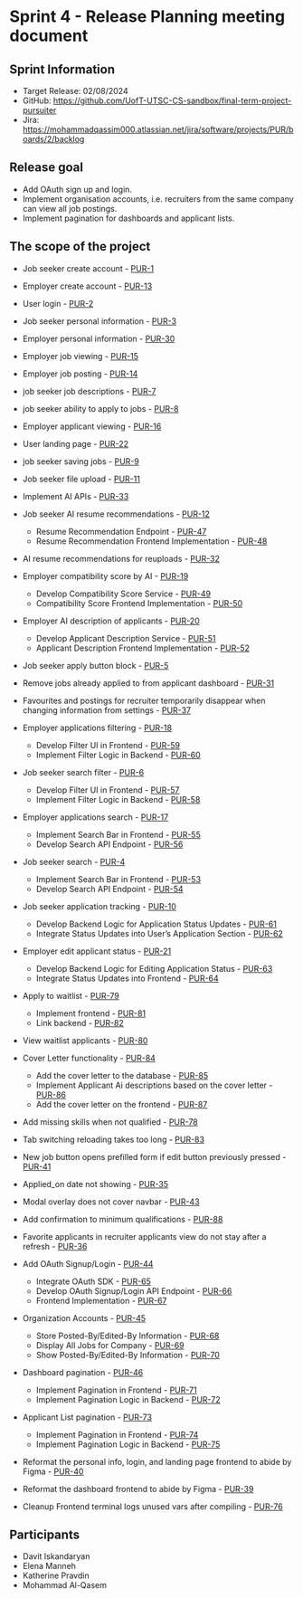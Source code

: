 # Sprint 4 - Release Planning meeting document

## Sprint Information

 * Target Release: 02/08/2024
 * GitHub: https://github.com/UofT-UTSC-CS-sandbox/final-term-project-pursuiter
 * Jira: https://mohammadqassim000.atlassian.net/jira/software/projects/PUR/boards/2/backlog

## Release goal

 * Add OAuth sign up and login.
 * Implement organisation accounts, i.e. recruiters from the same company can view all job postings. 
 * Implement pagination for dashboards and applicant lists.

## The scope of the project

 * Job seeker create account - [PUR-1](https://mohammadqassim000.atlassian.net/browse/PUR-1?atlOrigin=eyJpIjoiZjg3ZjZhZWEzNDExNGY0ZmI3OGFkNjBjZGE2OTk4M2QiLCJwIjoiaiJ9)
 * Employer create account - [PUR-13](https://mohammadqassim000.atlassian.net/browse/PUR-13?atlOrigin=eyJpIjoiMjdiYzBlYWE3NzUyNDM4YmFlZjAxNThiZDBlMzgxYjMiLCJwIjoiaiJ9)
 * User login - [PUR-2](https://mohammadqassim000.atlassian.net/browse/PUR-2?atlOrigin=eyJpIjoiMmY1YTMyOWViMmFlNDE0ZmFlMGRhMmIwYzNiYjZkMTMiLCJwIjoiaiJ9)
 * Job seeker personal information - [PUR-3](https://mohammadqassim000.atlassian.net/browse/PUR-3?atlOrigin=eyJpIjoiZWM2MzQxZWJhYTg2NGI2NmEzMWYzMzA3OTdmM2JiNjgiLCJwIjoiaiJ9)
 * Employer personal information - [PUR-30](https://mohammadqassim000.atlassian.net/browse/PUR-30?atlOrigin=eyJpIjoiNDYwY2VhNmFjMDNiNGZhNzllNDIwNmMxOWM1NzNkZDEiLCJwIjoiaiJ9)
 * Employer job viewing - [PUR-15](https://mohammadqassim000.atlassian.net/browse/PUR-15?atlOrigin=eyJpIjoiNTNiZTdiNDg3ZjZjNGY0ZmFkYjgwZGE1YTIwNTU4YWUiLCJwIjoiaiJ9)
 * Employer job posting - [PUR-14](https://mohammadqassim000.atlassian.net/browse/PUR-14?atlOrigin=eyJpIjoiZTUzYmJjNzVlNzY4NGRkYmE4ZDRlNzQ4ZTE4YjZkODIiLCJwIjoiaiJ9)
 * job seeker job descriptions - [PUR-7](https://mohammadqassim000.atlassian.net/browse/PUR-7?atlOrigin=eyJpIjoiM2Q2NGIwMTEzNTZiNDVhZTlhMDg1ODhiOWMzNzU3ZDgiLCJwIjoiaiJ9)
 * job seeker ability to apply to jobs - [PUR-8](https://mohammadqassim000.atlassian.net/browse/PUR-8?atlOrigin=eyJpIjoiMDlmMjhjNTNiOTE3NGY3OGFkMzJhYTliNzU4ODVkYzIiLCJwIjoiaiJ9)
 * Employer applicant viewing - [PUR-16](https://mohammadqassim000.atlassian.net/browse/PUR-16?atlOrigin=eyJpIjoiM2EwMjhmNDY5NTdiNDg5Y2FkNmYxOTI0ZWM3ZDA5YmIiLCJwIjoiaiJ9)
 * User landing page - [PUR-22](https://mohammadqassim000.atlassian.net/browse/PUR-22?atlOrigin=eyJpIjoiZDljZWNmOTM0NjMzNGY1M2JjZmJhYzc5ZmRjMDI3ZTYiLCJwIjoiaiJ9)
 * job seeker saving jobs - [PUR-9](https://mohammadqassim000.atlassian.net/browse/PUR-9?atlOrigin=eyJpIjoiNDU3ZjI5NGUwMDIxNGRkY2FjMmQ1YTYwYWE1M2I5OGEiLCJwIjoiaiJ9)


 * Job seeker file upload - [PUR-11](https://mohammadqassim000.atlassian.net/browse/PUR-11?atlOrigin=eyJpIjoiOGYwYTQ0OWIxNzk4NDNkMWFkOGYxMjgzMWI2MjA4OWEiLCJwIjoiaiJ9)
 * Implement AI APIs - [PUR-33](https://mohammadqassim000.atlassian.net/browse/PUR-33?atlOrigin=eyJpIjoiOWFmNWM0ZTZkYzJkNGI0Y2FjZDhjYjdiN2Y5ZmZjZjUiLCJwIjoiaiJ9)
 * Job seeker AI resume recommendations - [PUR-12](https://mohammadqassim000.atlassian.net/browse/PUR-12?atlOrigin=eyJpIjoiNTQ4MWQ2NzcyNTUxNDg2NTk4ZWNiY2MwODI0YTlkYjkiLCJwIjoiaiJ9)
    * Resume Recommendation Endpoint - [PUR-47](https://mohammadqassim000.atlassian.net/browse/PUR-47?atlOrigin=eyJpIjoiZGQwMGQxNjY3YWU1NDE1ZmEzMTU4OGI3YTU0MTZhZTUiLCJwIjoiaiJ9)
    * Resume Recommendation Frontend Implementation - [PUR-48](https://mohammadqassim000.atlassian.net/browse/PUR-48?atlOrigin=eyJpIjoiZmRhODQyMjQ4YmFmNDAxOWIxN2NmYWFmNWVkZmY1ZDEiLCJwIjoiaiJ9)
 * AI resume recommendations for reuploads - [PUR-32](https://mohammadqassim000.atlassian.net/browse/PUR-32?atlOrigin=eyJpIjoiZGEzM2Y5YzY1MGM3NDhjYWFkNjZlNWM2ZmNjZWYzZGIiLCJwIjoiaiJ9)
 * Employer compatibility score by AI - [PUR-19](https://mohammadqassim000.atlassian.net/browse/PUR-19?atlOrigin=eyJpIjoiMDlkMWM5ZTExYTRlNDQxOWJkMTM5MzViMmZkYWUzMTMiLCJwIjoiaiJ9)
    * Develop Compatibility Score Service - [PUR-49](https://mohammadqassim000.atlassian.net/browse/PUR-49?atlOrigin=eyJpIjoiNTM5MTVjM2EwM2RiNDQyZDk5OWQ3N2YzMDM5Nzk5YjgiLCJwIjoiaiJ9)
    * Compatibility Score Frontend Implementation - [PUR-50](https://mohammadqassim000.atlassian.net/browse/PUR-50?atlOrigin=eyJpIjoiZTFhZjZkZDFhMmU2NGQ1ZmJiZmYyYTBjNGY2ZmRkNDMiLCJwIjoiaiJ9)
 * Employer AI description of applicants - [PUR-20](https://mohammadqassim000.atlassian.net/browse/PUR-20?atlOrigin=eyJpIjoiZWJkNDA0NzE3NjI4NGUzZmIxMjEyNzEyYTQ4NTljNTAiLCJwIjoiaiJ9)
    * Develop Applicant Description Service - [PUR-51](https://mohammadqassim000.atlassian.net/browse/PUR-51?atlOrigin=eyJpIjoiNTY5OTU4NDgwOTZhNGVhZTk1ZDcxMzRiYmQyN2MzNTUiLCJwIjoiaiJ9)
    * Applicant Description Frontend Implementation - [PUR-52](https://mohammadqassim000.atlassian.net/browse/PUR-52?atlOrigin=eyJpIjoiZDcwMTA0MjhkZTAzNDk1M2FlYjI1YTMxZWU2MDIwYTAiLCJwIjoiaiJ9)
 * Job seeker apply button block - [PUR-5](https://mohammadqassim000.atlassian.net/browse/PUR-5?atlOrigin=eyJpIjoiZjVmZjE1ZGViZjU0NDEyYmFhZDI0YjhlODBmMmY4OTgiLCJwIjoiaiJ9)
 * Remove jobs already applied to from applicant dashboard - [PUR-31](https://mohammadqassim000.atlassian.net/browse/PUR-31?atlOrigin=eyJpIjoiYjY4NDJlODQ0MzZhNDJjMWEyNTE0OTQxNTA1NDIwNDIiLCJwIjoiaiJ9)
 * Favourites and postings for recruiter temporarily disappear when changing information from settings - [PUR-37](https://mohammadqassim000.atlassian.net/browse/PUR-37?atlOrigin=eyJpIjoiMjY5YzBmMjdkNjIyNGY0ZmFiN2MxNGQyZTc1NTI5M2QiLCJwIjoiaiJ9)
 
 * Employer applications filtering - [PUR-18](https://mohammadqassim000.atlassian.net/browse/PUR-18)
    * Develop Filter UI in Frontend - [PUR-59](https://mohammadqassim000.atlassian.net/browse/PUR-59)
    * Implement Filter Logic in Backend - [PUR-60](https://mohammadqassim000.atlassian.net/browse/PUR-60)
* Job seeker search filter - [PUR-6](https://mohammadqassim000.atlassian.net/browse/PUR-6)
    * Develop Filter UI in Frontend - [PUR-57](https://mohammadqassim000.atlassian.net/browse/PUR-57)
    * Implement Filter Logic in Backend - [PUR-58](https://mohammadqassim000.atlassian.net/browse/PUR-58)
* Employer applications search - [PUR-17](https://mohammadqassim000.atlassian.net/browse/PUR-17)
    * Implement Search Bar in Frontend - [PUR-55](https://mohammadqassim000.atlassian.net/browse/PUR-55)
    * Develop Search API Endpoint - [PUR-56](https://mohammadqassim000.atlassian.net/browse/PUR-56)
* Job seeker search - [PUR-4](https://mohammadqassim000.atlassian.net/browse/PUR-4)
    * Implement Search Bar in Frontend - [PUR-53](https://mohammadqassim000.atlassian.net/browse/PUR-53)
    * Develop Search API Endpoint - [PUR-54](https://mohammadqassim000.atlassian.net/browse/PUR-54)
* Job seeker application tracking - [PUR-10](https://mohammadqassim000.atlassian.net/browse/PUR-10)
    * Develop Backend Logic for Application Status Updates - [PUR-61](https://mohammadqassim000.atlassian.net/browse/PUR-61)
    * Integrate Status Updates into User’s Application Section - [PUR-62](https://mohammadqassim000.atlassian.net/browse/PUR-62)
* Employer edit applicant status - [PUR-21](https://mohammadqassim000.atlassian.net/browse/PUR-21)
    * Develop Backend Logic for Editing Application Status - [PUR-63](https://mohammadqassim000.atlassian.net/browse/PUR-63)
    * Integrate Status Updates into Frontend - [PUR-64](https://mohammadqassim000.atlassian.net/browse/PUR-64)
* Apply to waitlist - [PUR-79](https://mohammadqassim000.atlassian.net/browse/PUR-79)
    * Implement frontend - [PUR-81](https://mohammadqassim000.atlassian.net/browse/PUR-81)
    * Link backend - [PUR-82](https://mohammadqassim000.atlassian.net/browse/PUR-82)
* View waitlist applicants - [PUR-80](https://mohammadqassim000.atlassian.net/browse/PUR-80)
* Cover Letter functionality - [PUR-84](https://mohammadqassim000.atlassian.net/browse/PUR-84)
    * Add the cover letter to the database - [PUR-85](https://mohammadqassim000.atlassian.net/browse/PUR-85)
    * Implement Applicant Ai descriptions based on the cover letter - [PUR-86](https://mohammadqassim000.atlassian.net/browse/PUR-86)
    * Add the cover letter on the frontend - [PUR-87](https://mohammadqassim000.atlassian.net/browse/PUR-87)
* Add missing skills when not qualified - [PUR-78](https://mohammadqassim000.atlassian.net/browse/PUR-78)
* Tab switching reloading takes too long - [PUR-83](https://mohammadqassim000.atlassian.net/browse/PUR-83)
* New job button opens prefilled form if edit button previously pressed - [PUR-41](https://mohammadqassim000.atlassian.net/browse/PUR-41)
* Applied_on date not showing - [PUR-35](https://mohammadqassim000.atlassian.net/browse/PUR-35)
* Modal overlay does not cover navbar - [PUR-43](https://mohammadqassim000.atlassian.net/browse/PUR-43)
* Add confirmation to minimum qualifications - [PUR-88](https://mohammadqassim000.atlassian.net/browse/PUR-88)

* Favorite applicants in recruiter applicants view do not stay after a refresh - [PUR-36](https://mohammadqassim000.atlassian.net/browse/PUR-36)
* Add OAuth Signup/Login - [PUR-44](https://mohammadqassim000.atlassian.net/browse/PUR-44)
    * Integrate OAuth SDK - [PUR-65](https://mohammadqassim000.atlassian.net/browse/PUR-65)
    * Develop OAuth Signup/Login API Endpoint - [PUR-66](https://mohammadqassim000.atlassian.net/browse/PUR-66)
    * Frontend Implementation - [PUR-67](https://mohammadqassim000.atlassian.net/browse/PUR-67)
* Organization Accounts - [PUR-45](https://mohammadqassim000.atlassian.net/browse/PUR-45)
    * Store Posted-By/Edited-By Information - [PUR-68](https://mohammadqassim000.atlassian.net/browse/PUR-68)
    * Display All Jobs for Company - [PUR-69](https://mohammadqassim000.atlassian.net/browse/PUR-69)
    * Show Posted-By/Edited-By Information - [PUR-70](https://mohammadqassim000.atlassian.net/browse/PUR-70)
* Dashboard pagination - [PUR-46](https://mohammadqassim000.atlassian.net/browse/PUR-46)
    * Implement Pagination in Frontend - [PUR-71](https://mohammadqassim000.atlassian.net/browse/PUR-71)
    * Implement Pagination Logic in Backend - [PUR-72](https://mohammadqassim000.atlassian.net/browse/PUR-72)
* Applicant List pagination - [PUR-73](https://mohammadqassim000.atlassian.net/browse/PUR-73)
    * Implement Pagination in Frontend - [PUR-74](https://mohammadqassim000.atlassian.net/browse/PUR-74)
    * Implement Pagination Logic in Backend - [PUR-75](https://mohammadqassim000.atlassian.net/browse/PUR-75)
* Reformat the personal info, login, and landing page frontend to abide by Figma - [PUR-40](https://mohammadqassim000.atlassian.net/browse/PUR-40)
* Reformat the dashboard frontend to abide by Figma - [PUR-39](https://mohammadqassim000.atlassian.net/browse/PUR-39)
* Cleanup Frontend terminal logs unused vars after compiling - [PUR-76](https://mohammadqassim000.atlassian.net/browse/PUR-76)

## Participants

 * Davit Iskandaryan
 * Elena Manneh
 * Katherine Pravdin
 * Mohammad Al-Qasem

